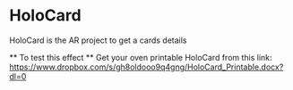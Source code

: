 # HoloCard
HoloCard is the AR project to get a cards details

** To test this effect **
Get your oven printable HoloCard from this link: https://www.dropbox.com/s/gh8oldooo9q4gng/HoloCard_Printable.docx?dl=0
